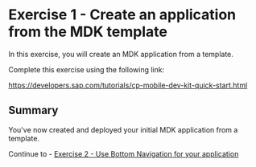 # Exercise 1 - Create an application from the MDK template

In this exercise, you will create an MDK application from a template.  

Complete this exercise using the following link:

https://developers.sap.com/tutorials/cp-mobile-dev-kit-quick-start.html

## Summary

You've now created and deployed your initial MDK application from a template.

Continue to - [Exercise 2 - Use Bottom Navigation for your application](../ex2/README.md)